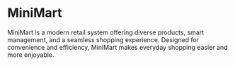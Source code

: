 # MiniMart
MiniMart is a modern retail system offering diverse products, smart management, and a seamless shopping experience. Designed for convenience and efficiency, MiniMart makes everyday shopping easier and more enjoyable.
